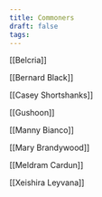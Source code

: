 ```yaml
---
title: Commoners
draft: false
tags:
---
```

[[Belcria]]

[[Bernard Black]]

[[Casey Shortshanks]]

[[Gushoon]]

[[Manny Bianco]]

[[Mary Brandywood]]

[[Meldram Cardun]]

[[Xeishira Leyvana]]